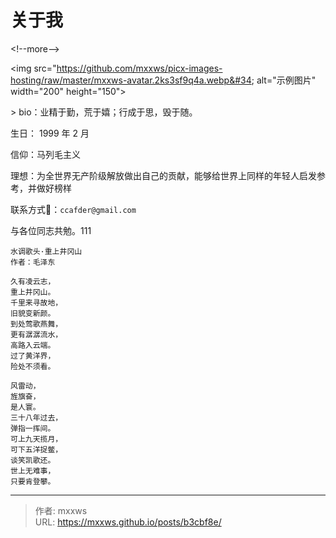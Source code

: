 # 关于我


&lt;!--more--&gt;



&lt;img src=&#34;https://github.com/mxxws/picx-images-hosting/raw/master/mxxws-avatar.2ks3sf9q4a.webp&#34; alt=&#34;示例图片&#34; width=&#34;200&#34; height=&#34;150&#34;&gt;


&gt; bio：业精于勤，荒于嬉；行成于思，毁于随。

生日： 1999 年 2 月

信仰：马列毛主义

理想：为全世界无产阶级解放做出自己的贡献，能够给世界上同样的年轻人启发参考，并做好榜样

联系方式📮：`ccafder@gmail.com`


与各位同志共勉。111

```mxxws
水调歌头·重上井冈山
作者：毛泽东

久有凌云志，
重上井冈山。
千里来寻故地，
旧貌变新颜。
到处莺歌燕舞，
更有潺潺流水，
高路入云端。
过了黄洋界，
险处不须看。

风雷动，
旌旗奋，
是人寰。
三十八年过去，
弹指一挥间。
可上九天揽月，
可下五洋捉鳖，
谈笑凯歌还。
世上无难事，
只要肯登攀。
```

---

> 作者: mxxws  
> URL: https://mxxws.github.io/posts/b3cbf8e/  


